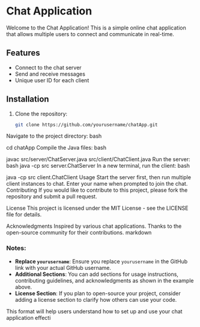 # Chat Application

Welcome to the Chat Application! This is a simple online chat application that allows multiple users to connect and communicate in real-time.

## Features
- Connect to the chat server
- Send and receive messages
- Unique user ID for each client

## Installation
1. Clone the repository:
   ```bash
   git clone https://github.com/yourusername/chatApp.git
Navigate to the project directory:
bash

cd chatApp
Compile the Java files:
bash

javac src/server/ChatServer.java src/client/ChatClient.java
Run the server:
bash
java -cp src server.ChatServer
In a new terminal, run the client:
bash

java -cp src client.ChatClient
Usage
Start the server first, then run multiple client instances to chat.
Enter your name when prompted to join the chat.
Contributing
If you would like to contribute to this project, please fork the repository and submit a pull request.

License
This project is licensed under the MIT License - see the LICENSE file for details.

Acknowledgments
Inspired by various chat applications.
Thanks to the open-source community for their contributions.
markdown


### Notes:
- **Replace `yourusername`**: Ensure you replace `yourusername` in the GitHub link with your actual GitHub username.
- **Additional Sections**: You can add sections for usage instructions, contributing guidelines, and acknowledgments as shown in the example above.
- **License Section**: If you plan to open-source your project, consider adding a license section to clarify how others can use your code.

This format will help users understand how to set up and use your chat application effecti
